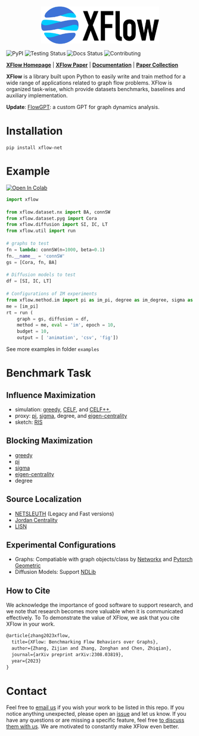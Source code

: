 
<p align="center">
  <img height="100" src="logo.png" />
</p>



![PyPI](https://badgen.net/badge/pypi/0.0.10/green?icon=pypi)
![Testing Status](https://badgen.net/badge/testing/passing/green?icon=github)
![Docs Status](https://badgen.net/badge/docs/passing/green?icon=)
![Contributing](https://badgen.net/badge/contributions/welcome/green?icon=github)

**[XFlow Homepage](https://xflow.network)** | **[XFlow Paper](https://arxiv.org/abs/2308.03819)** | **[Documentation](https://xflow.network/docs)** | **[Paper Collection](https://github.com/aquastar/awesome-network-flow)** 

**XFlow** is a library built upon Python to easily write and train method for a wide range of applications related to graph flow problems. XFlow is organized task-wise, which provide datasets benchmarks, baselines and auxiliary implementation.

**Update**: [FlowGPT](https://chat.openai.com/g/g-2jt5LFYXE-flowgpt): a custom GPT for graph dynamics analysis.

[comment]: <> (add icons https://css-tricks.com/adding-custom-github-badges-to-your-repo/)



# Installation

```
pip install xflow-net
```

# Example

[![Open In Colab](https://colab.research.google.com/assets/colab-badge.svg)](https://colab.research.google.com/drive/1N0gFLSOl1r4h0tvqzStssEZSnmNMvoHc?usp=sharing&pli=1#scrollTo=iXN5BYm4sh4T)

```python
import xflow

from xflow.dataset.nx import BA, connSW
from xflow.dataset.pyg import Cora
from xflow.diffusion import SI, IC, LT
from xflow.util import run

# graphs to test
fn = lambda: connSW(n=1000, beta=0.1)
fn.__name__ = 'connSW'
gs = [Cora, fn, BA]

# Diffusion models to test
df = [SI, IC, LT]

# Configurations of IM experiments
from xflow.method.im import pi as im_pi, degree as im_degree, sigma as im_sigma, celfpp as im_celfpp, greedy as im_greedy
me = [im_pi]
rt = run (
    graph = gs, diffusion = df,
    method = me, eval = 'im', epoch = 10, 
    budget = 10, 
    output = [ 'animation', 'csv', 'fig'])
```


See more examples in folder `examples`



# Benchmark Task

## Influence Maximization
- simulation: [greedy](https://dl.acm.org/doi/10.1145/956750.956769), [CELF](https://dl.acm.org/doi/abs/10.1145/1281192.1281239), and [CELF++](https://dl.acm.org/doi/10.1145/1963192.1963217), 
- proxy: [pi](https://ojs.aaai.org/index.php/AAAI/article/view/21694), [sigma](https://ieeexplore.ieee.org/document/8661648), degree, and [eigen-centrality](https://en.wikipedia.org/wiki/Eigenvector_centrality)
- sketch: [RIS](https://epubs.siam.org/doi/abs/10.1137/1.9781611973402.70)
<!-- - , [SKIM](https://dl.acm.org/doi/10.1145/2661829.2662077), [IMM](https://dl.acm.org/doi/10.1145/2723372.2723734)  -->
       
## Blocking Maximization
- [greedy](https://dl.acm.org/doi/10.1145/956750.956769)
- [pi](https://ojs.aaai.org/index.php/AAAI/article/view/21694)
- [sigma](https://ieeexplore.ieee.org/document/8661648)
- [eigen-centrality](https://en.wikipedia.org/wiki/Eigenvector_centrality)
- degree
  
## Source Localization
- [NETSLEUTH](https://ieeexplore.ieee.org/document/6413787) (Legacy and Fast versions)
- [Jordan Centrality](https://ieeexplore.ieee.org/stamp/stamp.jsp?arnumber=7913632)
- [LISN](https://ieeexplore.ieee.org/stamp/stamp.jsp?arnumber=8697898)

## Experimental Configurations
- Graphs: Compatiable with graph objects/class by [Networkx](https://networkx.org/) and [Pytorch Geometric](https://pytorch-geometric.readthedocs.io/en/latest/)
- Diffusion Models: Support [NDLib](https://ndlib.readthedocs.io/en/latest/)

## How to Cite
We acknowledge the importance of good software to support research, and we note
that research becomes more valuable when it is communicated effectively. To
To demonstrate the value of XFlow, we ask that you cite XFlow in your work.

```latex
@article{zhang2023xflow,
  title={XFlow: Benchmarking Flow Behaviors over Graphs},
  author={Zhang, Zijian and Zhang, Zonghan and Chen, Zhiqian},
  journal={arXiv preprint arXiv:2308.03819},
  year={2023}
}
```

# Contact
Feel free to [email us](mailto:zchen@cse.msstate.edu) if you wish your work to be listed in this repo.
If you notice anything unexpected, please open an [issue](XXX) and let us know.
If you have any questions or are missing a specific feature, feel free [to discuss them with us](XXX).
We are motivated to constantly make XFlow even better.




